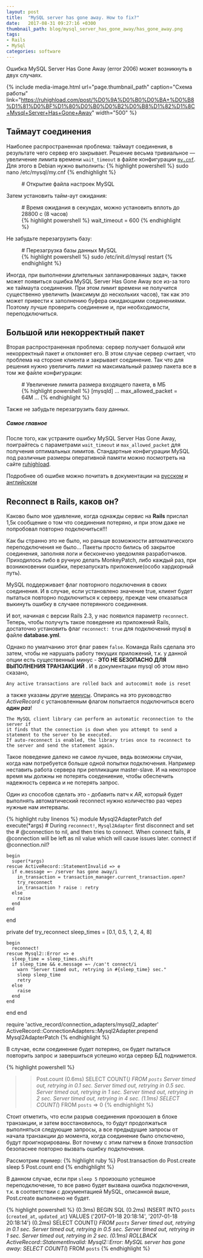 ```yaml
---
layout: post
title:  "MySQL server has gone away. How to fix?"
date:   2017-08-31 09:27:16 +0300
thumbnail_path: blog/mysql_server_has_gone_away/has_gone_away.png
tags:
- Rails
- MySql
categories: software
---
```


Ошибка MySQL Server Has Gone Away (error 2006) может возникнуть в двух случаях.

{% include media-image.html url="page.thumbnail_path" caption="Схема работы" link="https://ruhighload.com/post/%D0%9A%D0%B0%D0%BA+%D0%B8%D1%81%D0%BF%D1%80%D0%B0%D0%B2%D0%B8%D1%82%D1%8C+Mysql+Server+Has+Gone+Away" width="500" %}

## Таймаут соединения

Наиболее распространенная проблема: таймаут соединения, в результате чего сервер его закрывает. Решение весьма тривиальное — увеличение лимита времени `wait_timeout` в файле конфигурации [`my.cnf`](https://ruhighload.com/post/my.cnf). Для этого в Debian нужно выполнить:
{% highlight powershell %}
sudo nano 
/etc/mysql/my.cnf
{% endhighlight %}
<figure><figcaption># Открытие файла настроек MySQL</figcaption></figure>

Затем установить тайм-аут ожидания:

<figure>
    <figcaption># Время ожидания в секундах, можно установить вплоть до 28800 с (8 часов)</figcaption>
    {% highlight powershell %}
    wait_timeout = 600
   {% endhighlight %}
</figure>

Не забудьте перезагрузить базу:

<figure>
    <figcaption># Перезагрузка базы данных MySQL</figcaption>
    {% highlight powershell %}
    sudo /etc/init.d/mysql restart 
   {% endhighlight %}
</figure>

Иногда, при выполнении длительных запланированных задач, также может появиться ошибка MySQL Server Has Gone Away все из-за того же таймаута соединения. При этом лимит времени не получится существенно увеличить (максимум до нескольких часов), так как это может привести к заполнению буфера ожидающими соединениями. Поэтому лучше проверить соединение и, при необходимости, переподключиться.

## Большой или некорректный пакет

Вторая распространенная проблема: сервер получает большой или некорректный пакет и отклоняет его. В этом случае сервер считает, что проблема на стороне клиента и закрывает соединение. Так что для решения нужно увеличить лимит на максимальный размер пакета все в том же файле конфигурации:
<figure>
    <figcaption># Увеличение лимита размера входящего пакета, в МБ</figcaption>
    {% highlight powershell %}
    [mysqld]
    ...
    max_allowed_packet = 64M
    …
   {% endhighlight %}
</figure>
Также не забудьте перезагрузить базу данных.

##### Самое главное

После того, как устраните ошибку MySQL Server Has Gone Away, поиграйтесь с параметрами `wait_timeout` и `max_allowed_packet` для получения оптимальных лимитов. Стандартные конфигурации MySQL под различные размеры оперативной памяти можно посмотреть на сайте [ruhighload](https://ruhighload.com/post/my.cnf). 

Подробнее об ошибке можно почитать в документации на [русском](http://www.mysql.ru/docs/man/Gone_away.html) и [английском](https://dev.mysql.com/doc/refman/5.7/en/gone-away.html)


## Reconnect в Rails, каков он?

 Каково было мое удивление, когда однажды сервис на **Rails** прислал 1,5к сообщение о том что соединения потеряно, и при этом даже не попробовал повторно подключиться!!!
 
 Как бы странно это не было, но раньше возможности автоматического переподключения не было... Пакеты просто бились об закрытое соединения, заполняя логи и бесконечно уведомляя разработчиков. Приходилось либо в ручную делать MonkeyPatch, либо каждый раз, при возникновении ошибки, перезапускать приложение(особо хардкорный путь).

MySQL поддерживает флаг повторного подключения в своих соединения. И в случае, если установлено значение true, клиент будет пытаться повторно подключиться к серверу, прежде чем отказаться выкинуть ошибку в случаее потерянного соединения. 

И вот, начиная с версии Rails 2.3, у нас появился параметр `reconnect`. Теперь, чтобы получуть такое поведение из приложений Rails, достаточно установить флаг `reconnect: true` для подключений mysql в файле **database.yml**.

Однако по умалчанию этот флаг равен `false`. Команда Rails cделала это затем, чтобы
не нарушать работу текущих приложений, т.к. у данной опции есть существенный минус - **ЭТО НЕ БЕЗОПАСНО ДЛЯ ВЫПОЛНЕНИЯ ТРАНЗАКЦИЙ** . И в документации mysql об этом явно сказано,

``` Any active transactions are rolled back and autocommit mode is reset ```
 
 а также указаны другие [минусы](https://dev.mysql.com/doc/refman/5.7/en/c-api-auto-reconnect.html). Опираясь на это руководство *ActiveRecord* с установленным флагом попытается подключиться всего  ***один раз***!
 
```
The MySQL client library can perform an automatic reconnection to the server if
it finds that the connection is down when you attempt to send a statement to the server to be executed. 
If auto-reconnect is enabled, the library tries once to reconnect to the server and send the statement again.
```

Такое поведение далеко не самое лучшее, ведь возможны случаи, когда нам потребуется больше одной попытки подключения. Например неставить работа сервера при репликации master-slave. И на некоторое время мы должны не потерять соедениение, чтобы обеспечить надежность сервиса и не потерять запрос.

Один из способов сделать это - добавить патч к *AR*, который будет выполнять автоматический reconnect нужно количество раз через нужные нам интервалы.

{% highlight ruby linenos %}
module Mysql2AdapterPatch
  def execute(*args)
    # During `reconnect!`, `Mysql2Adapter` first disconnect and set the
    # @connection to nil, and then tries to connect. When connect fails,
    # @connection will be left as nil value which will cause issues later.
    connect if @connection.nil?

    begin
      super(*args)
    rescue ActiveRecord::StatementInvalid => e
      if e.message =~ /server has gone away/i
        in_transaction = transaction_manager.current_transaction.open?
        try_reconnect
        in_transaction ? raise : retry
      else
        raise
      end
    end
  end

  private
  def try_reconnect
    sleep_times = [0.1, 0.5, 1, 2, 4, 8]

    begin
      reconnect!
    rescue Mysql2::Error => e
      sleep_time = sleep_times.shift
      if sleep_time && e.message =~ /can't connect/i
        warn "Server timed out, retrying in #{sleep_time} sec."
        sleep sleep_time
        retry
      else
        raise
      end
    end
  end
end

require 'active_record/connection_adapters/mysql2_adapter'
ActiveRecord::ConnectionAdapters::Mysql2Adapter.prepend Mysql2AdapterPatch
{% endhighlight %}

В случае, если соединение будет потеряно, он будет пытаться повторить запрос и завершиться успешно когда сервер БД поднимется.

{% highlight powershell %}
>> Post.count
   (0.6ms)  SELECT COUNT(*) FROM `posts`
Server timed out, retrying in 0.1 sec.
Server timed out, retrying in 0.5 sec.
Server timed out, retrying in 1 sec.
Server timed out, retrying in 2 sec.
Server timed out, retrying in 4 sec.
   (1.1ms)  SELECT COUNT(*) FROM `posts`
=> 0
{% endhighlight %}

Стоит отметить, что если разрыв соединения произошел в блоке транзакции, и затем восстановилось, то будут продолжаться выполняться следующие запросы, а все предыдущие запросы от начала транзакции до момента, когда соединение было отключено, будут проигнорированы. Вот почему с этим патчем в блоке *transaction* безопаснее повторно вызвать ошибку подключения.

Рассмотрим пример:
{% highlight ruby %}
Post.transaction do
  Post.create
  sleep 5
  Post.count
end
{% endhighlight %}

В данном случае, если при `sleep 5` произошло успешное переподключение, то все равно будет вызвана ошибка подключения, т.к. в соответствии с документацией MySQL, описанной выше, Post.create выполнено не будет.

{% highlight powershell %}
   (0.3ms)  BEGIN
  SQL (0.2ms)  INSERT INTO `posts` (`created_at`, `updated_at`) VALUES ('2017-01-18 20:18:14', '2017-01-18 20:18:14')
   (0.2ms)  SELECT COUNT(*) FROM `posts`
Server timed out, retrying in 0.1 sec.
Server timed out, retrying in 0.5 sec.
Server timed out, retrying in 1 sec.
Server timed out, retrying in 2 sec.
   (0.1ms)  ROLLBACK
ActiveRecord::StatementInvalid: Mysql2::Error: MySQL server has gone away: SELECT COUNT(*) FROM `posts`
{% endhighlight %}